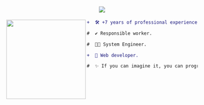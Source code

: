 
<!-- If you enjoyed this, please consider giving a star to the repository on my GitHub profile. -->

  <!-- Welcome -->
<h1  align="center">
  <img src="https://readme-typing-svg.herokuapp.com/?font=Mono&weight=900&size=40=true&vCenter=true&width=500&height=70&duration=10&color=B3B3B3&lines=Hi,+i'm+Alexander+0100110011000011011100000110010101111010!+👋;" />
</h1>


<!-- Profile Picture -->
<img align="left" height="209" src="https://media2.giphy.com/media/v1.Y2lkPTc5MGI3NjExdnpucndyd3NhcmJycHJvZ2w2NTdqMnh1ZDFscXZkMHRwbW5qNXo0cyZlcD12MV9pbnRlcm5hbF9naWZfYnlfaWQmY3Q9Zw/l7zabeVIt16efVp6wg/giphy.gif"/>

<!-- Description -->
```diff
+  🛠️ +7 years of professional experience.

#  ✔️ Responsible worker.

#  👨‍💻 System Engineer.

+  🚀 Web developer.

#  ✨ If you can imagine it, you can program it. 
```
